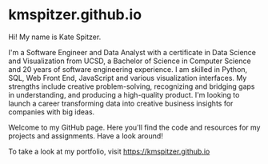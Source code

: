 # kmspitzer.github.io

Hi! My name is Kate Spitzer.

I'm a Software Engineer and Data Analyst with a certificate in Data Science and Visualization from UCSD, a Bachelor of Science in Computer Science and 20 years of software
engineering experience.  I am skilled in Python, SQL, Web Front End, JavaScript and various visualization interfaces.  My strengths include creative problem-solving,
recognizing and bridging gaps in understanding, and producing a high-quality product.  I'm looking to launch a career transforming data into creative business insights for companies with big ideas.

Welcome to my GitHub page.  Here you'll find the code and resources for my projects and assignments.  Have a look around!

To take a look at my portfolio, visit https://kmspitzer.github.io



